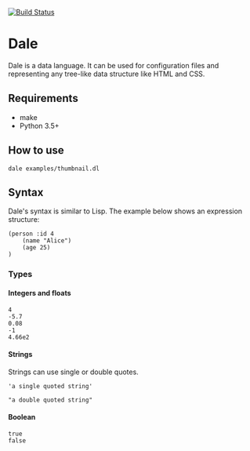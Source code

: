 [![Build Status](https://travis-ci.org/hacktoon/dale.svg?branch=master)](https://travis-ci.org/hacktoon/dale)

# Dale

Dale is a data language. It can be used for configuration files and representing any tree-like data structure like HTML and CSS.


## Requirements

* make
* Python 3.5+


## How to use


```
dale examples/thumbnail.dl
```


## Syntax

Dale's syntax is similar to Lisp. The example below shows an expression structure:

```
(person :id 4
    (name "Alice")
    (age 25)
)
```


### Types

#### Integers and floats

```
4
-5.7
0.08
-1
4.66e2

```

#### Strings

Strings can use single or double quotes.

```
'a single quoted string'

"a double quoted string"

```

#### Boolean

```
true
false

```